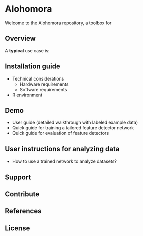 # Alohomora

Welcome to the Alohomora repository, a toolbox for 

## Overview

A **typical** use case is: 



## Installation guide
- Technical considerations
	- Hardware requirements
	- Software requirements
- R environment
## Demo

- User guide (detailed walkthrough with labeled example data)
- Quick guide for training a tailored feature detector network
- Quick guide for evaluation of feature detectors

## User instructions for analyzing data

- How to use a trained network to analyze datasets?

## Support

## Contribute

## References

## License
